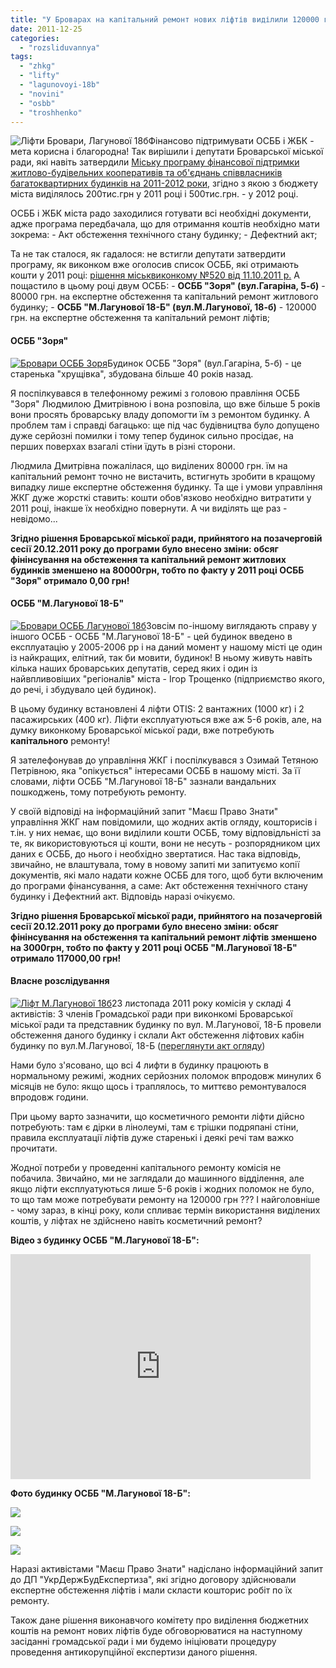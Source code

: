 ```yaml
---
title: "У Броварах на капітальний ремонт нових ліфтів виділили 120000 грн"
date: 2011-12-25
categories: 
  - "rozsliduvannya"
tags: 
  - "zhkg"
  - "lifty"
  - "lagunovoyi-18b"
  - "novini"
  - "osbb"
  - "troshhenko"
---
```


![](https://mpz.brovary.org/wp-content/uploads/2011/12/Ліфти-Бровари-Лагунової-18б.jpg "Ліфти Бровари, Лагунової 18б")Фінансово підтримувати ОСББ і ЖБК - мета корисна і благородна! Так вирішили і депутати Броварської міської ради, які навіть затвердили [Міську програму фінансової підтримки житлово-будівельних кооперативів та об'єднань співвласників багатоквартирних будинків на 2011-2012 роки](http://www.slideshare.net/sergIlliukhin/340-1306-15092011 "Міська програма підтримки ОСББ"), згідно з якою з бюджету міста виділялось 200тис.грн у 2011 році і 500тис.грн. - у 2012 році.<!--more-->

ОСББ і ЖБК міста радо заходилися готувати всі необхідні документи, адже програма передбачала, що для отримання коштів необхідно мати зокрема: - Акт обстеження технічного стану будинку; - Дефектний акт;

Та не так сталося, як гадалося: не встигли депутати затвердити програму, як виконком вже оголосив список ОСББ, які отримають кошти у 2011 році: [рішення міськвиконкому №520 від 11.10.2011 р.](http://www.slideshare.net/sergIlliukhin/520-11102011 "Рішення міськвиконкому") А пощастило в цьому році двум ОСББ: - **ОСББ "Зоря" (вул.Гагаріна, 5-б)** - 80000 грн. на експертне обстеження та капітальний ремонт житлового будинку; - **ОСББ "М.Лагунової 18-Б" (вул.М.Лагунової, 18-б)** - 120000 грн. на експертне обстеження та капітальний ремонт ліфтів;

#### ОСББ "Зоря"

[![](https://mpz.brovary.org/wp-content/uploads/2011/12/Бровари-ОСББ-Зоря.jpg "Бровари ОСББ Зоря")](https://mpz.brovary.org/wp-content/uploads/2011/12/Бровари-ОСББ-Зоря.jpg)Будинок ОСББ "Зоря" (вул.Гагаріна, 5-б) - це старенька "хрущівка", збудована більше 40 років назад.

Я поспілкувався в телефонному режимі з головою правління ОСББ "Зоря" Людмилою Дмитрівною і вона розповіла, що вже більше 5 років вони просять броварську владу допомогти їм з ремонтом будинку. А проблем там і справді багацько: ще під час будівництва було допущено дуже серйозні помилки і тому тепер будинок сильно просідає, на перших поверхах взагалі стіни їдуть в різні сторони.

Людмила Дмитрівна пожалілася, що виділених 80000 грн. їм на капітальний ремонт точно не вистачить, встигнуть зробити в кращому випадку лише експертне обстеження будинку. Та ще і умови управління ЖКГ дуже жорсткі ставить: кошти обов'язково необхідно витратити у 2011 році, інакше їх необхідно повернути. А чи виділять ще раз - невідомо...

**Згідно рішення Броварської міської ради, прийнятого на позачерговій сесії 20.12.2011 року до програми було внесено зміни: обсяг фінінсування на обстеження та капітальний ремонт житлових будинків зменшено на 80000грн, тобто по факту у 2011 році ОСББ "Зоря" отримало 0,00 грн!**

#### ОСББ "М.Лагунової 18-Б"

[![](https://mpz.brovary.org/wp-content/uploads/2011/12/Бровари-ОСББ-Лагунової-18б.jpg "Бровари ОСББ Лагунової 18б")](https://mpz.brovary.org/wp-content/uploads/2011/12/Бровари-ОСББ-Лагунової-18б.jpg)Зовсім по-іншому виглядають справу у іншого ОСББ - ОСББ "М.Лагунової 18-Б" - цей будинок введено в експлуатацію у 2005-2006 рр і на даний момент у нашому місті це один із найкращих, елітний, так би мовити, будинок! В ньому живуть навіть кілька наших броварських депутатів, серед яких і один із найвпливовіших "регіоналів" міста - Ігор Трощенко (підприємство якого, до речі, і збудувало цей будинок).

В цьому будинку встановлені 4 ліфти OTIS: 2 вантажних (1000 кг) і 2 пасажирських (400 кг). Ліфти експлуатуються вже аж 5-6 років, але, на думку виконкому Броварської міської ради, вже потребують **капітального** ремонту!

Я зателефонував до управління ЖКГ і поспілкувався з Озимай Тетяною Петрівною, яка "опікується" інтересами ОСББ в нашому місті. За її словами, ліфти ОСББ "М.Лагунової 18-Б" зазнали вандальних пошкоджень, тому потребують ремонту.

У своїй відповіді на інформаційний запит "Маєш Право Знати" управління ЖКГ нам повідомили, що жодних актів огляду, кошторисів і т.ін. у них немає, що вони виділили кошти ОСББ, тому відповідльністі за те, як використовуються ці кошти, вони не несуть - розпорядником цих даних є ОСББ, до нього і необхідно звертатися. Нас така відповідь, звичайно, не влаштувала, тому в новому запиті ми запитуємо копії документів, які мало надати кожне ОСББ для того, щоб бути включеним до програми фінансування, а саме: Акт обстеження технічного стану будинку і Дефектний акт. Відповідь наразі очікуємо.

**Згідно рішення Броварської міської ради, прийнятого на позачерговій сесії 20.12.2011 року до програми було внесено зміни: обсяг фінінсування на обстеження та капітальний ремонт ліфтів зменшено на 3000грн, тобто по факту у 2011 році ОСББ "М.Лагунової 18-Б" отримало 117000,00 грн!**

#### Власне розслідування

[![](https://mpz.brovary.org/wp-content/uploads/2011/12/Ліфт-М.Лагунової-18б.jpg "Ліфт М.Лагунової 18б")](https://mpz.brovary.org/wp-content/uploads/2011/12/Ліфт-М.Лагунової-18б.jpg)23 листопада 2011 року комісія у складі 4 активістів: 3 членів Громадської ради при виконкомі Броварської міської ради та представник будинку по вул. М.Лагунової, 18-Б провели обстеження даного будинку і склали Акт обстеження ліфтових кабін будинку по вул.М.Лагунової, 18-Б ([переглянути акт огляду](http://www.slideshare.net/sergIlliukhin/18-10871024 "Акт огляду Бровари Лагунової 18б"))

Нами було з'ясовано, що всі 4 лифти в будинку працюють в нормальному режимі, жодних серйозних поломок впродовж минулих 6 місяців не було: якщо щось і траплялось, то миттєво ремонтувалося впродовж години.

При цьому варто зазначити, що косметичного ремонти ліфти дійсно потребують: там є дірки в лінолеумі, там є трішки подряпані стіни, правила експлуатації ліфтів дуже старенькі і деякі речі там важко прочитати.

Жодної потреби у проведенні капітального ремонту комісія не побачила. Звичайно, ми не заглядали до машинного відділення, але якщо ліфти експлуатуються лише 5-6 років і жодних поломок не було, то що там може потребувати ремонту на 120000 грн ??? І найголовніше - чому зараз, в кінці року, коли спливає термін використання виділених коштів, у ліфтах не здійснено навіть косметичний ремонт?

**Відео з будинку ОСББ "М.Лагунової 18-Б":**

<iframe src="http://www.youtube.com/embed/t_SdoK7PG6c" frameborder="0" width="480" height="360"></iframe>

**Фото будинку ОСББ "М.Лагунової 18-Б":**

[![](https://mpz.brovary.org/wp-content/uploads/2011/12/IMG_0011.jpg)](https://mpz.brovary.org/wp-content/uploads/2011/12/IMG_0011.jpg)

[![](https://mpz.brovary.org/wp-content/uploads/2011/12/IMG_2336.jpg)](https://mpz.brovary.org/wp-content/uploads/2011/12/IMG_2336.jpg)

[![](https://mpz.brovary.org/wp-content/uploads/2011/12/IMG_2323.jpg)](https://mpz.brovary.org/wp-content/uploads/2011/12/IMG_2323.jpg)

Наразі активістами "Маєш Право Знати" надіслано інформаційний запит до ДП "УкрДержБудЕкспертиза", які згідно договору здійснювали експертне обстеження ліфтів і мали скласти кошторис робіт по їх ремонту.

Також дане рішення виконавчого комітету про виділення бюджетних коштів на ремонт нових ліфтів буде обговорюватися на наступному засіданні громадської ради і ми будемо ініціювати процедуру проведення антикорупційної експертизи даного рішення.
